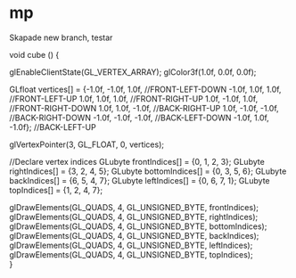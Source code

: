 # mp

Skapade new branch, testar

void cube ()
  {
  
  glEnableClientState(GL_VERTEX_ARRAY);
  glColor3f(1.0f, 0.0f, 0.0f); 

  GLfloat vertices[] = {-1.0f, -1.0f,  1.0f,  //FRONT-LEFT-DOWN
                               -1.0f,  1.0f,  1.0f,  //FRONT-LEFT-UP
                                1.0f,  1.0f,  1.0f,  //FRONT-RIGHT-UP
                                1.0f, -1.0f,  1.0f,  //FRONT-RIGHT-DOWN
                                1.0f,  1.0f, -1.0f,  //BACK-RIGHT-UP
                                1.0f, -1.0f, -1.0f,  //BACK-RIGHT-DOWN
                               -1.0f, -1.0f, -1.0f,  //BACK-LEFT-DOWN
                               -1.0f,  1.0f, -1.0f}; //BACK-LEFT-UP
 
  glVertexPointer(3, GL_FLOAT, 0, vertices);
 
  //Declare vertex indices
  GLubyte frontIndices[] = {0, 1, 2, 3};
  GLubyte rightIndices[] = {3, 2, 4, 5};
  GLubyte bottomIndices[] = {0, 3, 5, 6};
  GLubyte backIndices[] = {6, 5, 4, 7};
  GLubyte leftIndices[] = {0, 6, 7, 1};
  GLubyte topIndices[] = {1, 2, 4, 7};
 
 
  glDrawElements(GL_QUADS, 4, GL_UNSIGNED_BYTE, frontIndices);
  glDrawElements(GL_QUADS, 4, GL_UNSIGNED_BYTE, rightIndices);
  glDrawElements(GL_QUADS, 4, GL_UNSIGNED_BYTE, bottomIndices);
  glDrawElements(GL_QUADS, 4, GL_UNSIGNED_BYTE, backIndices);
  glDrawElements(GL_QUADS, 4, GL_UNSIGNED_BYTE, leftIndices);
  glDrawElements(GL_QUADS, 4, GL_UNSIGNED_BYTE, topIndices);    
}
